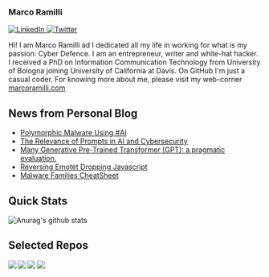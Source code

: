 ### Marco Ramilli

<p align="left">
 <a href="https://www.linkedin.com/in/marcoramilli/" target="_blank">
    <img src="https://img.shields.io/badge/LinkedIn-%230077B5.svg?&style=flat-square&logo=linkedin&logoColor=white&color=071A2C" alt="LinkedIn">
 <a href="https://twitter.com/Marco_Ramilli/" target="_blank">
    <img src="https://img.shields.io/badge/Twitter-%231877F2.svg?&style=flat-square&logo=twitter&logoColor=white&color=071A2C" alt="Twitter">
  </a>
</p>

Hi! I am Marco Ramilli ad I dedicated all my life in working for what is my passion: Cyber Defence. I am an entrepreneur, writer and white-hat hacker. I received a PhD on Information Communication Technology from University of Bologna joining University of California at Davis. On GitHub I'm just a casual coder. For knowing more about me, please visit my web-corner [marcoramilli.com](https://marcoramilli.com) 

## News from Personal Blog
<!--START_SECTION:feed-->
* [Polymorphic Malware Using #AI](https:&#x2F;&#x2F;marcoramilli.com&#x2F;2023&#x2F;05&#x2F;25&#x2F;polymorphic-malware-using-ai&#x2F;)
* [The Relevance of Prompts in AI and Cybersecurity](https:&#x2F;&#x2F;marcoramilli.com&#x2F;2023&#x2F;04&#x2F;30&#x2F;the-relevance-of-prompts-in-ai-and-cybersecurity&#x2F;)
* [Many Generative Pre-Trained Transformer (GPT): a pragmatic evaluation.](https:&#x2F;&#x2F;marcoramilli.com&#x2F;2023&#x2F;04&#x2F;12&#x2F;many-generative-pre-trained-transformer-gpt-a-pragmatic-evaluation&#x2F;)
* [Reversing Emotet Dropping Javascript](https:&#x2F;&#x2F;marcoramilli.com&#x2F;2023&#x2F;03&#x2F;22&#x2F;reversing-emotet-dropping-javascript&#x2F;)
* [Malware Families CheatSheet](https:&#x2F;&#x2F;marcoramilli.com&#x2F;2023&#x2F;03&#x2F;02&#x2F;malware-families-cheatsheet&#x2F;)
<!--END_SECTION:feed-->

## Quick Stats
![Anurag's github stats](https://github-readme-stats.vercel.app/api?username=marcoramilli&show_icons=true&hide_border=true&hide=contribs,prs])

## Selected Repos
<a href="https://github.com/marcoramilli/MalwareTrainingSets">
  <img align="left" src="https://github-readme-stats.vercel.app/api/pin/?username=marcoramilli&repo=MalwareTrainingSets" />
</a>
<a href="https://github.com/marcoramilli/PhishingKitTracker">
  <img align="left" src="https://github-readme-stats.vercel.app/api/pin/?username=marcoramilli&repo=PhishingKitTracker" />
</a>
<a href="https://github.com/marcoramilli/malcontrol">
  <img align="left" src="https://github-readme-stats.vercel.app/api/pin/?username=marcoramilli&repo=malcontrol" />
</a>
<a href="https://github.com/marcoramilli/APT34">
  <img align="left" src="https://github-readme-stats.vercel.app/api/pin/?username=marcoramilli&repo=APT34" />
</a>
